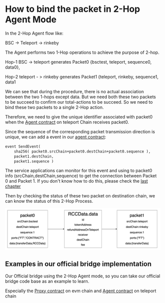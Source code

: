 # How to bind the packet in 2-Hop Agent Mode



In the 2-Hop Agent flow like:

BSC -> Teleport -> rinkeby

The Agent performs two 1-Hop operations to achieve the purpose of 2-hop. 

Hop-1 BSC -> teleport generates Packet0 {bsctest, teleport, sequence0, data0}, 

Hop-2 teleport - > rinkeby generates Packet1 {teleport, rinkeby, sequence1, data1

We can see that during the procedure, there is no actual association between the two 1-hops except data. But we need both these two packets to be succeed to confirm our total-actions to be succeed. So we need to bind these two packets to a single 2-Hop action.

Therefore, we need to give the unique identifier associated with packet0 when the [Agent contract](https://github.com/teleport-network/xibc-contracts/blob/main/teleport/contracts/apps/agent/Agent.sol) on teleport Chain receives packet0. 

Since the sequence of the corresponding packet transmission direction is unique, we can add a event in our [agent contract](https://github.com/teleport-network/xibc-contracts/blob/main/teleport/contracts/apps/agent/Agent.sol):

```solidity
event SendEvent( 
    sha256( packet0.srcChain+packet0.destChain+packet0.sequence ),
    packet1.destChain,
    packet1.sequence )
```

The service applications can monitor for this event and using to packet0 info (srcChain,destChain,sequence) to get the connection between Packet 0 and Packet 1. If you don't know how to do this, please check the [last chapter](./ACK.md)

Then by checking the status of these two packet on destination chain, we can know the status of this 2-Hop Process.

![Bind Data Diagram](./bind.jpg)

## Examples in our official bridge implementation

Our Official bridge using the 2-Hop Agent mode, so you can take our official bridge code base as an example to learn.

Especially the [Proxy contract](https://github.com/teleport-network/xibc-contracts/blob/main/evm/contracts/apps/agent/Proxy.sol) on evm chain and [Agent contract](https://github.com/teleport-network/xibc-contracts/blob/main/teleport/contracts/apps/agent/Agent.sol) on teleport chain
